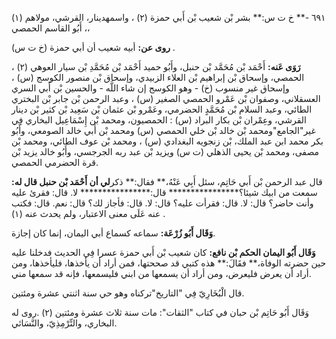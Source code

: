 ٦٩١ -** خ ت س:** بشر بْن شعيب بْن أَبي حمزة (٢) ، واسمهدينار، القرشي، مولاهم (١) ، أَبُو القاسم الحمصي،

**روى عن:** أبيه شعيب أن أبي حمزة (خ ت س) .

**رَوَى عَنه:** أَحْمَد بْن مُحَمَّد بْن حنبل، وأَبُو حميد أَحْمَد بْن مُحَمَّدِ بْن سيار العوهي (٢) ، الحمصي، وإسحاق بْن إبراهيم بْن العلاء الزبيدي، وإسحاق بْن منصور الكوسج (س) ، وإسحاق غير منسوب (خ) - وهو الكوسج إن شاء اللَّه - والحسين بْن أَبي السري العسقلاني، وصفوان بْن عَمْرو الحمصي الصغير (س) ، وعبد الرحمن بْن جابر بْن البختري الطائي، وعبد السلام بْن مُحَمَّدٍ الحضرمي، وعَمْرو بْن عثمان بْن سَعِيد بْن كثير بْن دينار القرشي، وعِمْران بْن بكار البراد (س) : الحمصيون، ومحمد بْن إِسْمَاعِيل البخاري فِي غير"الجامع"ومحمد بْن خالد بْن خلي الحمصي (س) ومحمد بْن أَبي خالد الصومعي، وأَبُو بكر محمد ابن عبد الملك، بْن زنجويه البغدادي (س) ، ومحمد بْن عوف الطائي، ومحمد بْن مصفى، ومحمد بْن يحيى الذهلي (ت س) ويزيد بْن عبد ربه الجرجسي، وأَبُو خالد يزيد بْن قرة الحضرمي الحمصي.

قال عبد الرحمن بْن أَبي حَاتِم، سئل أَبِي عَنْهُ،** فقال:** ذكر**لي أن أَحْمَد بْن حنبل قال له:** سمعت من ابيك شيئا؟**************** قال:**************** لا. قال: فقرئ عليه وأنت حاضر؟ قال: لا. قال: فقرأت عليه؟ قال: لا. قال: فأجاز لك؟ قال: نعم. قال: فكتب عنه عَلَى معنى الاعتبار، ولم يحدث عنه (١) .

**وَقَال أَبُو زُرْعَة:** سماعه كسماع أبي اليمان، إنما كان إجازة.

**وَقَال أَبُو اليمان الحكم بْن نافع:** كان شعيب بْن أَبي حمزة عسرا فِي الحديث فدخلنا عليه حين حضرته الوفاة،** فقَالَ:** هذه كتبي قد صححتها، فمن أراد أن يأخذها، فليأخذها، ومن أراد أن يعرض فليعرض، ومن أراد أن يسمعها من ابني فليسمعها، فإنه قد سمعها مني.

قال الْبُخَارِيّ فِي "التاريخ"تركناه وهو حي سنة اثنتي عشرة ومئتين.

وَقَال أَبُو حَاتِم بْن حبان في كتاب "الثقات": مات سنة ثلاث عشرة ومئتين (٢) .روى له البخاري، والتِّرْمِذِيّ، والنَّسَائي.